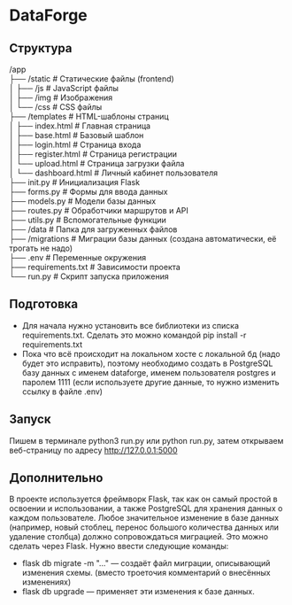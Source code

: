 # DataForge

## Структура
/app<br />
├── /static                # Статические файлы (frontend)<br />
│   ├── /js                # JavaScript файлы<br />
│   ├── /img               # Изображения<br />
│   └── /css               # CSS файлы<br />
├── /templates             # HTML-шаблоны страниц<br />
│   ├── index.html         # Главная страница<br />
│   ├── base.html          # Базовый шаблон<br />
│   ├── login.html         # Страница входа<br />
│   ├── register.html      # Страница регистрации<br />
│   └── upload.html        # Страница загрузки файла<br />
│   └── dashboard.html     # Личный кабинет пользователя<br />
├── init.py                # Инициализация Flask<br />
├── forms.py               # Формы для ввода данных<br />
├── models.py              # Модели базы данных<br />
├── routes.py              # Обработчики маршрутов и API<br />
├── utils.py               # Вспомогательные функции<br />
├── /data                  # Папка для загруженных файлов<br />
├── /migrations            # Миграции базы данных (создана автоматически, её трогать не надо)<br />
├── .env                   # Переменные окружения<br />
├── requirements.txt      # Зависимости проекта<br />
└── run.py                # Скрипт запуска приложения<br />

## Подготовка
 - Для начала нужно установить все библиотеки из списка requirements.txt. Сделать это можно командой pip install -r requirements.txt 
 - Пока что всё происходит на локальном хосте c локальной бд (надо будет это исправить), поэтому необходимо создать в PostgreSQL базу данных с именем dataforge, именем пользователя postgres и паролем 1111 (если используете другие данные, то нужно изменить ссылку в файле .env)

## Запуск
 Пишем в терминале python3 run.py или python run.py, затем открываем веб-страницу по адресу http://127.0.0.1:5000

## Дополнительно
 В проекте используется фреймворк Flask, так как он самый простой в освоении и использовании, а также PostgreSQL для хранения данных о каждом пользователе.
 Любое значительное изменение в базе данных (например, новый стоблец, перенос большого количества данных или удаление столбца) должно сопровождаться миграцией. Это можно сделать через Flask. Нужно ввести следующие команды:
 - flask db migrate -m "..." — создаёт файл миграции, описывающий изменения схемы. (вместо троеточия комментарий о внесённых изменениях)
 - flask db upgrade — применяет эти изменения к базе данных.
